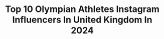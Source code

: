 ---
title: Top 10 Olympian Athletes Instagram Influencers In United Kingdom In 2024
description: >-
  Find top olympian athletes Instagram influencers in United Kingdom in 2024. Most popular hashtags: #olympics #fitness #athlete.
platform: Instagram
hits: 26
text_top: Analyze the best Instagram accounts on inBeat.
text_bottom: Our platform holds 26 Instagram influencers like this in United Kingdom for you to work with.
profiles:
  - username: "alannakennedy"
    fullname: >-
      Alanna Kennedy
    bio: >-
      Olympian 🇦🇺 @nike Athlete Sydney/ London📍
    location: "United Kingdom"
    followers: 79778
    engagement: 724
    commentsToLikes: 0.006540
    id: ck5c4nnl41q1r0i11kcdnozt1
    verified: true
    hashtags: "#together"
  - username: "lutalomuhammad"
    fullname: >-
      Lutalo | Olympic Taekwondo Athlete & Sport s Presenter
    bio: >-
      Olympic Medallist London🥉Rio🥈 Discipline > Motivation Online Fitness Community Coming Soon! DM for 1:1 Consultations, Seminars & Public Speaking
    location: "United Kingdom"
    followers: 31199
    engagement: 91
    commentsToLikes: 0.017840
    id: ckap2gz1fys9k0i78ev6h6mhl
    verified: false
    hashtags: "#tkd, #martialarts, #taekwondo, #blessed"
  - username: "caitlinfoord"
    fullname: >-
      Caitlin Foord
    bio: >-
      🏡 Australia 📍London 🇬🇧 🇦🇺 @matildas #9 🔴⚪️ @arsenalwfc #19 x2 Olympian 💫 Nike Athlete Management 📧👇🏽
    location: "United Kingdom"
    followers: 73980
    engagement: 977
    commentsToLikes: 0.006531
    id: ck5hphnovrdlq0i114qcn9nwz
    verified: true
    hashtags: "#coyg, #daznuwcl, #withmoreeyes, #tokyo2020"
  - username: "shaunacoxsey"
    fullname: >-
      Shauna Coxsey
    bio: >-
      Professional Climber, Olympian, Mama @redbulluk & @adidasterrex athlete. For media or commercial enquiries please contact hello@bandofbirds.co.uk
    location: "United Kingdom"
    followers: 445306
    engagement: 380
    commentsToLikes: 0.004887
    id: ck0ttpsvn3ryn0i19vku64sfb
    verified: true
    hashtags: ""
  - username: "kevans26"
    fullname: >-
      Kyle Evans
    bio: >-
      2018 European Champion. 2016 Rio Olympian. 2012 London Olympic reserve athlete. Enquiries: Jonny@360fizz.com
    location: "United Kingdom"
    followers: 16831
    engagement: 476
    commentsToLikes: 0.002317
    id: ck5bvbtb3jcun0i11etpumj5i
    verified: true
    hashtags: "#211, #150, #ckcontractors, #tbt"
  - username: "jakeswightman"
    fullname: >-
      Jake Wightman
    bio: >-
      🇬🇧 800m | 1500m athlete 2022 World Champ 🌍 Olympian @newbalance @puresport 📩 hugo@ignite-sports.co.uk
    location: "United Kingdom"
    followers: 66178
    engagement: 659
    commentsToLikes: 0.006444
    id: ck0tuk8wt7jhs0i192vwyyb1d
    verified: true
    hashtags: "#thankstoyou"
  - username: "kristina_stuy"
    fullname: >-
      Кристина Стуй
    bio: >-
      Mother | Wife | Professional @puma athlete| Personal coach 3 х Olympian, London 2012🥉 2 x European medalist 🥈🥈 World medalist 🥉 God knows my name 🙏❤️
    location: "United Kingdom"
    followers: 6954
    engagement: 959
    commentsToLikes: 0.025490
    id: ck8t54a5h8q0i0j78cpldlbm4
    verified: false
    hashtags: "#abs, #london2012, #mother, #pumaukraine"
  - username: "micamcneill"
    fullname: >-
      MicaMcNeill
    bio: >-
      Newcastle📍 GB bobsleigh athlete 🇬🇧 Junior World Champion🥇 Winter Olympian 🇰🇷 ✨ Supported by DHL ✨ @10xathleticusa ✨ @noccouk ✨ @bobsleigh.girls
    location: "United Kingdom"
    followers: 16247
    engagement: 388
    commentsToLikes: 0.038592
    id: ck8t3tcd84f5f0j78f9qgokk8
    verified: true
    hashtags: "#bobsleigh, #fireonice, #gymlife, #lifting"
  - username: "callumrhawkins"
    fullname: >-
      Callum Hawkins
    bio: >-
      New Balance athlete Scottish Marathon (2:08.14)& Half Marathon (60:00) record holder Olympian
    location: "United Kingdom"
    followers: 27823
    engagement: 928
    commentsToLikes: 0.010468
    id: ck55l3ylx0p5x0i11c3kh25cm
    verified: false
    hashtags: "#running, #ad, #newbalance, #marathonrunner"
  - username: "shanazereade"
    fullname: >-
      Shanaze Reade 🏳️‍🌈
    bio: >-
      🇬🇧 2 x Olympic Athlete 🥇 7 x BMX & Track World Champion 📺 Celeb SAS: Who Dares Wins ✉️ Enquiries: jason@offlimitssport.com
    location: "United Kingdom"
    followers: 19648
    engagement: 370
    commentsToLikes: 0.024296
    id: ck15rjg4m87vp0i19q00x9jzr
    verified: false
    hashtags: "#london, #olympian, #newchapter, #strongnotskinny"
---